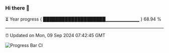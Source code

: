 ### Hi there 👋

⏳ Year progress { ████████████████████▁▁▁▁▁▁▁▁▁▁ } 68.94 %

---

⏰ Updated on Mon, 09 Sep 2024 07:42:45 GMT

![Progress Bar CI](https://github.com/IshwaranRudhara/GIT-ACTION/workflows/Progress%20Bar%20CI/badge.svg)
